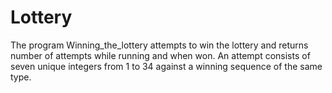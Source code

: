 # Lottery
The program Winning_the_lottery attempts to win the lottery and returns number of attempts while running and when won. An attempt consists of seven unique integers from 1 to 34 against a winning sequence of the same type.
